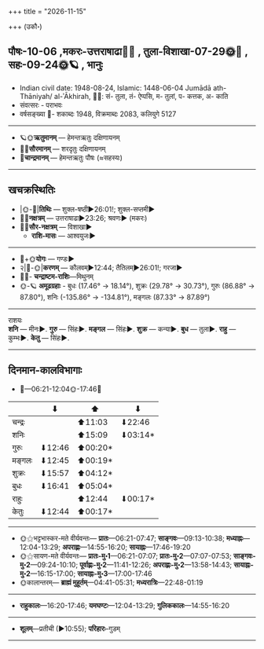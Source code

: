 +++
title = "2026-11-15"

+++
(उकौ॰)
## पौषः-10-06  ,मकरः-उत्तराषाढा🌛🌌  ,  तुला-विशाखा-07-29🌞🌌  ,  सहः-09-24🌞🪐  , भानुः
- Indian civil date: 1948-08-24, Islamic: 1448-06-04 Jumādā ath-Thāniyah/ al-ʾĀkhirah, 🌌🌞: सं- तुला, तं- ऐप्पसि, म- तुलां, प- कत्तक, अ- काति
- संवत्सरः - पराभवः
- वर्षसङ्ख्या 🌛- शकाब्दः 1948, विक्रमाब्दः 2083, कलियुगे 5127
___________________
- 🪐🌞**ऋतुमानम्** — हेमन्तऋतुः दक्षिणायनम्
- 🌌🌞**सौरमानम्** — शरदृतुः दक्षिणायनम्
- 🌛**चान्द्रमानम्** — हेमन्तऋतुः पौषः (≈सहस्यः)
___________________


## खचक्रस्थितिः
- |🌞-🌛|**तिथिः** — शुक्ल-षष्ठी►26:01!; शुक्ल-सप्तमी►  
- 🌌🌛**नक्षत्रम्** — उत्तराषाढा►23:26; श्रवणः► (मकरः)  
- 🌌🌞**सौर-नक्षत्रम्** — विशाखा►  
  - **राशि-मासः** — आश्वयुजः► 
___________________
- 🌛+🌞**योगः** — गण्डः►  
- २|🌛-🌞|**करणम्** — कौलवम्►12:44; तैतिलम्►26:01!; गरजा►  
- 🌌🌛- **चन्द्राष्टम-राशिः**—मिथुनम्  
- 🌞-🪐 **अमूढग्रहाः** - बुधः (17.46° → 18.14°), शुक्रः (29.78° → 30.73°), गुरुः (86.88° → 87.80°), शनिः (-135.86° → -134.81°), मङ्गलः (87.33° → 87.89°)
___________________
राशयः  
**शनि** — मीनः►. **गुरु** — सिंहः►. **मङ्गल** — सिंहः►. **शुक्र** — कन्या►. **बुध** — तुला►. **राहु** — कुम्भः►. **केतु** — सिंहः►. 
___________________


## दिनमान-कालविभागाः
- 🌅—06:21-12:04🌞-17:46🌇  

|      |⬇     |⬆     |⬇     |
|------|-----|-----|------|
|चन्द्रः|     |⬆11:03 |⬇22:46 |
|शनिः   |     |⬆15:09 |⬇03:14*|
|गुरुः  |⬇12:46 |⬆00:20*|     |
|मङ्गलः |⬇12:45 |⬆00:19*|     |
|शुक्रः |⬇15:57 |⬆04:12*|     |
|बुधः   |⬇16:41 |⬆05:04*|     |
|राहुः  |     |⬆12:44 |⬇00:17*|
|केतुः  |⬇12:44 |⬆00:17*|     |
___________________
- 🌞⚝भट्टभास्कर-मते वीर्यवन्तः— **प्रातः**—06:21-07:47; **साङ्गवः**—09:13-10:38; **मध्याह्नः**—12:04-13:29; **अपराह्णः**—14:55-16:20; **सायाह्नः**—17:46-19:20  
- 🌞⚝सायण-मते वीर्यवन्तः— **प्रातः-मु॰1**—06:21-07:07; **प्रातः-मु॰2**—07:07-07:53; **साङ्गवः-मु॰2**—09:24-10:10; **पूर्वाह्णः-मु॰2**—11:41-12:26; **अपराह्णः-मु॰2**—13:58-14:43; **सायाह्नः-मु॰2**—16:15-17:00; **सायाह्नः-मु॰3**—17:00-17:46  
- 🌞कालान्तरम्— **ब्राह्मं मुहूर्तम्**—04:41-05:31; **मध्यरात्रिः**—22:48-01:19  
___________________
- **राहुकालः**—16:20-17:46; **यमघण्टः**—12:04-13:29; **गुलिककालः**—14:55-16:20  
___________________
- **शूलम्**—प्रतीची (►10:55); **परिहारः**–गुडम्  
___________________
